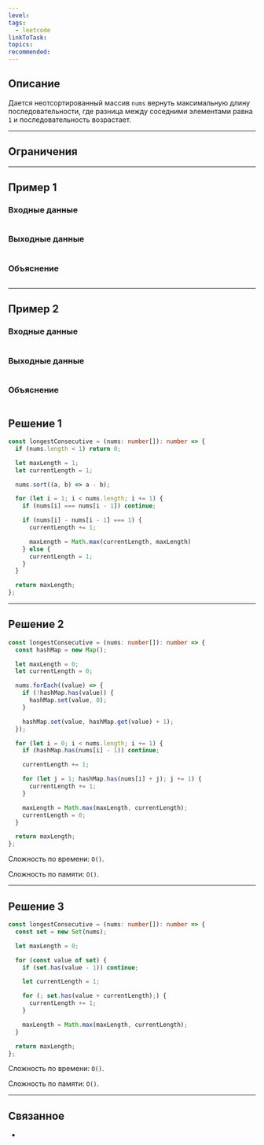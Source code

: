 ```yaml
---
level: 
tags:
  - leetcode
linkToTask: 
topics: 
recommended:
---
```

## Описание

Дается неотсортированный массив `nums` вернуть максимальную длину последовательности, где разница между соседними элементами равна `1` и последовательность возрастает.

---
## Ограничения

---
## Пример 1

### Входные данные

```

```
### Выходные данные

```

```
### Объяснение

```

```

---
## Пример 2

### Входные данные

```

```
### Выходные данные

```

```
### Объяснение

```

```

## Решение 1

```typescript
const longestConsecutive = (nums: number[]): number => {
  if (nums.length < 1) return 0; 

  let maxLength = 1;
  let currentLength = 1;

  nums.sort((a, b) => a - b);

  for (let i = 1; i < nums.length; i += 1) {
    if (nums[i] === nums[i - 1]) continue;

    if (nums[i] - nums[i - 1] === 1) {
      currentLength += 1;

      maxLength = Math.max(currentLength, maxLength)
    } else {
      currentLength = 1;
    }
  }

  return maxLength;
};
```

---
## Решение 2

```typescript
const longestConsecutive = (nums: number[]): number => {
  const hashMap = new Map();

  let maxLength = 0;
  let currentLength = 0;

  nums.forEach((value) => {
    if (!hashMap.has(value)) {
      hashMap.set(value, 0);
    }

    hashMap.set(value, hashMap.get(value) + 1);
  });

  for (let i = 0; i < nums.length; i += 1) {
    if (hashMap.has(nums[i] - 1)) continue;

    currentLength += 1;

    for (let j = 1; hashMap.has(nums[i] + j); j += 1) {
      currentLength += 1;
    }

    maxLength = Math.max(maxLength, currentLength);
    currentLength = 0;
  }

  return maxLength;
};
```

Сложность по времени: `O()`.

Сложность по памяти: `O()`.

---
## Решение 3

```typescript
const longestConsecutive = (nums: number[]): number => {
  const set = new Set(nums);

  let maxLength = 0;

  for (const value of set) {
    if (set.has(value - 1)) continue;

    let currentLength = 1;

    for (; set.has(value + currentLength);) {
      currentLength += 1;
    }

    maxLength = Math.max(maxLength, currentLength);
  }

  return maxLength;
};
```

Сложность по времени: `O()`.

Сложность по памяти: `O()`.

---
## Связанное

- 
